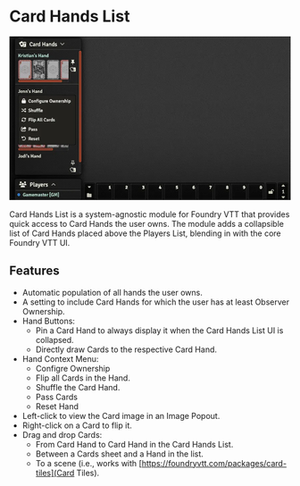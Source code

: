 # Card Hands List

![Screenshot of Card Hands List showing the UI and context menu](https://raw.githubusercontent.com/kristianserrano/card-hands-list/main/assets/images/card-hands-ui.webp)

Card Hands List is a system-agnostic module for Foundry VTT that provides quick access to Card Hands the user owns. The module adds a collapsible list of Card Hands placed above the Players List, blending in with the core Foundry VTT UI.

## Features

- Automatic population of all hands the user owns.
- A setting to include Card Hands for which the user has at least Observer Ownership.
- Hand Buttons:
  - Pin a Card Hand to always display it when the Card Hands List UI is collapsed.
  - Directly draw Cards to the respective Card Hand.
- Hand Context Menu:
  - Configre Ownership
  - Flip all Cards in the Hand.
  - Shuffle the Card Hand.
  - Pass Cards
  - Reset Hand
- Left-click to view the Card image in an Image Popout.
- Right-click on a Card to flip it.
- Drag and drop Cards:
  - From Card Hand to Card Hand in the Card Hands List.
  - Between a Cards sheet and a Hand in the list.
  - To a scene (i.e., works with [https://foundryvtt.com/packages/card-tiles](Card Tiles).
